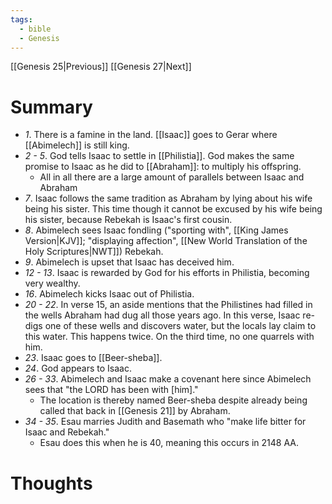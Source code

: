 ```yaml
---
tags:
  - bible
  - Genesis
---
```

[[Genesis 25|Previous]] [[Genesis 27|Next]]
# Summary
- *1*. There is a famine in the land. [[Isaac]] goes to Gerar where [[Abimelech]] is still king.
- *2 - 5*. God tells Isaac to settle in [[Philistia]]. God makes the same promise to Isaac as he did to [[Abraham]]: to multiply his offspring.
	- All in all there are a large amount of parallels between Isaac and Abraham
- *7*. Isaac follows the same tradition as Abraham by lying about his wife being his sister. This time though it cannot be excused by his wife being his sister, because Rebekah is Isaac's first cousin.
- *8*. Abimelech sees Isaac fondling ("sporting with", [[King James Version|KJV]]; "displaying affection", [[New World Translation of the Holy Scriptures|NWT]]) Rebekah.
- *9*. Abimelech is upset that Isaac has deceived him.
- *12 - 13*. Isaac is rewarded by God for his efforts in Philistia, becoming very wealthy. 
- *16*. Abimelech kicks Isaac out of Philistia.
- *20 - 22*. In verse 15, an aside mentions that the Philistines had filled in the wells Abraham had dug all those years ago. In this verse, Isaac re-digs one of these wells and discovers water, but the locals lay claim to this water. This happens twice. On the third time, no one quarrels with him.
- *23*. Isaac goes to [[Beer-sheba]].
- *24*. God appears to Isaac.
- *26 - 33*. Abimelech and Isaac make a covenant here since Abimelech sees that "the LORD has been with \[him]." 
	- The location is thereby named Beer-sheba despite already being called that back in [[Genesis 21]] by Abraham.
- *34 - 35*. Esau marries Judith and Basemath who "make life bitter for Isaac and Rebekah." 
	- Esau does this when he is 40, meaning this occurs in 2148 AA.
# Thoughts